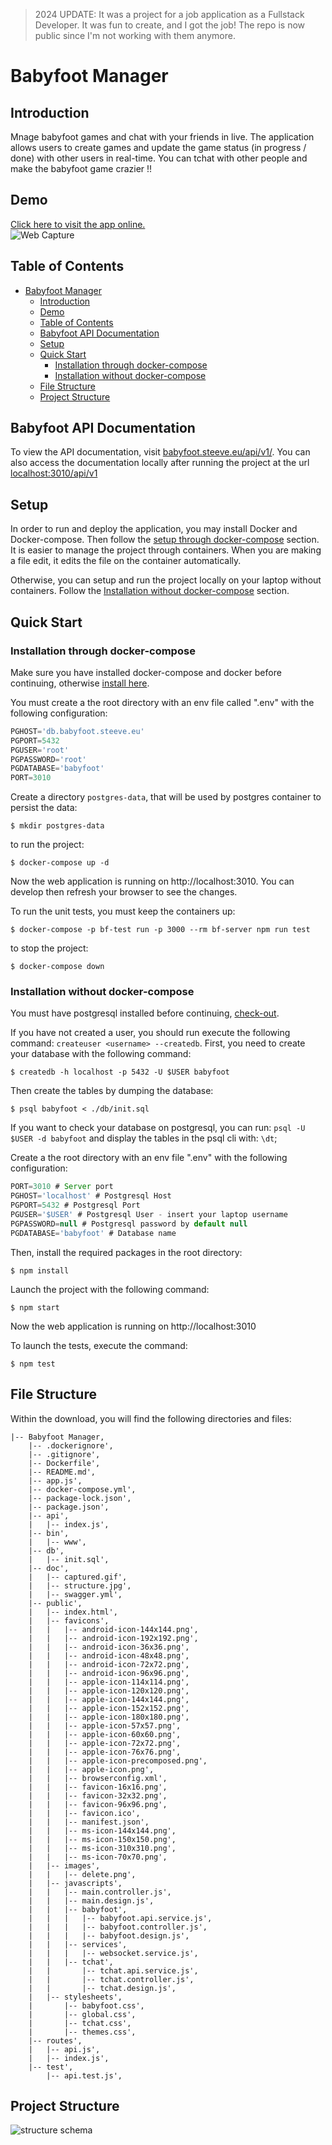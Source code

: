 > 2024 UPDATE: It was a project for a job application as a Fullstack Developer. It was fun to create, and I got the job! The repo is now public since I'm not working with them anymore.

# Babyfoot Manager

## Introduction

Mnage babyfoot games and chat with your friends in live. The application allows users to create games and update the game status (in progress / done) with other users in real-time.
You can tchat with other people and make the babyfoot game crazier !!

## Demo

[Click here to visit the app online.](https://babyfoot.steeve.eu)<br>
![Web Capture](./doc/captured.gif)

## Table of Contents

- [Babyfoot Manager](#babyfoot-manager)
  - [Introduction](#introduction)
  - [Demo](#demo)
  - [Table of Contents](#table-of-contents)
  - [Babyfoot API Documentation](#babyfoot-api-documentation)
  - [Setup](#setup)
  - [Quick Start](#quick-start)
    - [Installation through docker-compose](#installation-through-docker-compose)
    - [Installation without docker-compose](#installation-without-docker-compose)
  - [File Structure](#file-structure)
  - [Project Structure](#project-structure)

## Babyfoot API Documentation

To view the API documentation, visit [babyfoot.steeve.eu/api/v1/](https://babyfoot.steeve.eu/api/v1). You can also access the documentation locally after running the project at the url [localhost:3010/api/v1](http://localhost:3010/api/v1)

## Setup

In order to run and deploy the application, you may install Docker and Docker-compose. Then follow the [setup through docker-compose](#installation-through-docker-compose) section. It is easier to manage the project through containers. When you are making a file edit, it edits the file on the container automatically.

Otherwise, you can setup and run the project locally on your laptop without containers. Follow the [Installation without docker-compose](#installation-without-docker-compose) section.

## Quick Start

### Installation through docker-compose

Make sure you have installed docker-compose and docker before continuing, otherwise [install here](https://docs.docker.com/install/).

You must create a the root directory with an env file called ".env" with the following configuration:
```js
PGHOST='db.babyfoot.steeve.eu'
PGPORT=5432
PGUSER='root'
PGPASSWORD='root'
PGDATABASE='babyfoot'
PORT=3010
```
Create a directory `postgres-data`, that will be used by postgres container to persist the data:
```shell
$ mkdir postgres-data
```

to run the project:
```shell
$ docker-compose up -d
```
Now the web application is running on http://localhost:3010. You can develop then refresh your browser to see the changes.

To run the unit tests, you must keep the containers up:
```shell
$ docker-compose -p bf-test run -p 3000 --rm bf-server npm run test
```

to stop the project:
```shell
$ docker-compose down
```

### Installation without docker-compose

You must have postgresql installed before continuing, [check-out](https://www.postgresql.org/download/).

If you have not created a user, you should run execute the following command:
`createuser <username> --createdb`.
First, you need to create your database with the following command:
```shell
$ createdb -h localhost -p 5432 -U $USER babyfoot
```
Then create the tables by dumping the database:
```shell
$ psql babyfoot < ./db/init.sql
```
If you want to check your database on postgresql, you can run:
`psql -U $USER -d babyfoot` and display the tables in the psql cli with: `\dt`;

Create a the root directory with an env file ".env" with the following configuration:

```js
PORT=3010 # Server port
PGHOST='localhost' # Postgresql Host
PGPORT=5432 # Postgresql Port
PGUSER='$USER' # Postgresql User - insert your laptop username
PGPASSWORD=null # Postgresql password by default null
PGDATABASE='babyfoot' # Database name
```

Then, install the required packages in the root directory:
```shell
$ npm install
```

Launch the project with the following command:
```shell
$ npm start
```
Now the web application is running on http://localhost:3010

To launch the tests, execute the command:
```shell
$ npm test
```

## File Structure

Within the download, you will find the following directories and files:

```
|-- Babyfoot Manager,
    |-- .dockerignore',
    |-- .gitignore',
    |-- Dockerfile',
    |-- README.md',
    |-- app.js',
    |-- docker-compose.yml',
    |-- package-lock.json',
    |-- package.json',
    |-- api',
    |   |-- index.js',
    |-- bin',
    |   |-- www',
    |-- db',
    |   |-- init.sql',
    |-- doc',
    |   |-- captured.gif',
    |   |-- structure.jpg',
    |   |-- swagger.yml',
    |-- public',
    |   |-- index.html',
    |   |-- favicons',
    |   |   |-- android-icon-144x144.png',
    |   |   |-- android-icon-192x192.png',
    |   |   |-- android-icon-36x36.png',
    |   |   |-- android-icon-48x48.png',
    |   |   |-- android-icon-72x72.png',
    |   |   |-- android-icon-96x96.png',
    |   |   |-- apple-icon-114x114.png',
    |   |   |-- apple-icon-120x120.png',
    |   |   |-- apple-icon-144x144.png',
    |   |   |-- apple-icon-152x152.png',
    |   |   |-- apple-icon-180x180.png',
    |   |   |-- apple-icon-57x57.png',
    |   |   |-- apple-icon-60x60.png',
    |   |   |-- apple-icon-72x72.png',
    |   |   |-- apple-icon-76x76.png',
    |   |   |-- apple-icon-precomposed.png',
    |   |   |-- apple-icon.png',
    |   |   |-- browserconfig.xml',
    |   |   |-- favicon-16x16.png',
    |   |   |-- favicon-32x32.png',
    |   |   |-- favicon-96x96.png',
    |   |   |-- favicon.ico',
    |   |   |-- manifest.json',
    |   |   |-- ms-icon-144x144.png',
    |   |   |-- ms-icon-150x150.png',
    |   |   |-- ms-icon-310x310.png',
    |   |   |-- ms-icon-70x70.png',
    |   |-- images',
    |   |   |-- delete.png',
    |   |-- javascripts',
    |   |   |-- main.controller.js',
    |   |   |-- main.design.js',
    |   |   |-- babyfoot',
    |   |   |   |-- babyfoot.api.service.js',
    |   |   |   |-- babyfoot.controller.js',
    |   |   |   |-- babyfoot.design.js',
    |   |   |-- services',
    |   |   |   |-- websocket.service.js',
    |   |   |-- tchat',
    |   |       |-- tchat.api.service.js',
    |   |       |-- tchat.controller.js',
    |   |       |-- tchat.design.js',
    |   |-- stylesheets',
    |       |-- babyfoot.css',
    |       |-- global.css',
    |       |-- tchat.css',
    |       |-- themes.css',
    |-- routes',
    |   |-- api.js',
    |   |-- index.js',
    |-- test',
        |-- api.test.js',
```

## Project Structure

![structure schema](./doc/structure.jpg)
